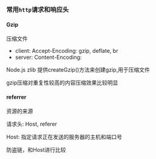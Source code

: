 ### 常用`http`请求和响应头

#### Gzip
压缩文件
* client: Accept-Encoding: gzip, deflate, br
* server: Content-Encoding: 

Node.js zlib 提供createGzip()方法来创建gzip,用于压缩文件

gzip压缩对重复性较高的内容压缩效果比较明显

#### referrer
资源的来源

请求头: Host, referer

Host: 指定请求正在发送的服务器的主机和端口号

防盗链，和Host进行比较

#### 
